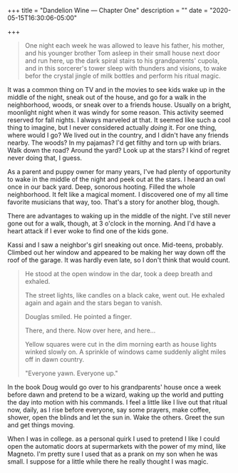 +++
title = "Dandelion Wine — Chapter One"
description = ""
date = "2020-05-15T16:30:06-05:00"

+++
> One night each week he was allowed to leave his father, his mother, and his younger brother Tom asleep in their small house next door and run here, up the dark spiral stairs to his grandparents' cupola, and in this sorcerer's tower sleep with thunders and visions, to wake befor the crystal jingle of milk bottles and perform his ritual magic.
<!--more-->
It was a common thing on TV and in the movies to see kids wake up in the middle of the night, sneak out of the house, and go for a walk in the neighborhood, woods, or sneak over to a friends house. Usually on a bright, moonlight night when it was windy for some reason. This activity seemed reserved for fall nights. I always marveled at that. It seemed like such a cool thing to imagine, but I never considered actually *doing* it. For one thing, where would I go? We lived out in the country, and I didn't have any friends nearby. The woods? In my pajamas? I'd get filthy and torn up with briars. Walk down the road? Around the yard? Look up at the stars? I kind of regret never doing that, I guess. 

As a parent and puppy owner for many years, I've had plenty of opportunity to wake in the middle of the night and peek out at the stars. I heard an owl once in our back yard. Deep, sonorous hooting. Filled the whole neighborhood. It felt like a magical moment. I discovered one of my all time favorite musicians that way, too. That's a story for another blog, though.

There are advantages to waking up in the middle of the night. I've still never gone out for a walk, though, at 3 o'clock in the morning. And I'd have a heart attack if I ever woke to find one of the kids gone.

Kassi and I saw a neighbor's girl sneaking out once. Mid-teens, probably. Climbed out her window and appeared to be making her way down off the roof of the garage. It was hardly even late, so I don't think that would count.

> He stood at the open window in the dar, took a deep breath and exhaled.
> 
> The street lights, like candles on a black cake, went out. He exhaled again and again and the stars began to vanish.
> 
> Douglas smiled. He pointed a finger.
> 
> There, and there. Now over here, and here…
> 
> Yellow squares were cut in the dim morning earth as house lights winked slowly on. A sprinkle of windows came suddenly alight miles off in dawn country.
> 
> "Everyone yawn. Everyone up."

In the book Doug would go over to his grandparents' house once a week before dawn and pretend to be a wizard, waking up the world and putting the day into motion with his commands. I feel a little like I live out that ritual now, daily, as I rise before everyone, say some prayers, make coffee, shower, open the blinds and let the sun in. Wake the others. Greet the sun and get things moving. 

When I was in college. as a personal quirk I used to pretend I like I could open the automatic doors at supermarkets with the power of my mind, like Magneto. I'm pretty sure I used that as a prank on my son when he was small. I suppose for a little while there he really thought I was magic. 
